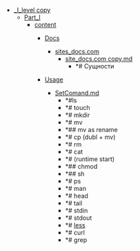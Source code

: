 - <a href = "E:\Node_projects\Node_Way\NBase\_Md\_Index\__Far\_MindMap\_I_level copy\cat._I_level copy\dir._I_level copy.md">_I_level copy</a>
    - <a href = "E:\Node_projects\Node_Way\NBase\_Md\_Index\__Far\_MindMap\_I_level copy\Part_I\cat.Part_I\dir.Part_I.md">Part_I</a>
        - <a href = "E:\Node_projects\Node_Way\NBase\_Md\_Index\__Far\_MindMap\_I_level copy\Part_I\content\cat.content\dir.content.md">content</a>
            - <a href = "E:\Node_projects\Node_Way\NBase\_Md\_Index\__Far\_MindMap\_I_level copy\Part_I\content\Docs\cat.Docs\dir.Docs.md">Docs</a>
                - <a href = "E:\Node_projects\Node_Way\NBase\_Md\_Index\__Far\_MindMap\_I_level copy\Part_I\content\Docs\sites_docs.com\cat.sites_docs.com\dir.sites_docs.com.md">sites_docs.com</a>
                    - <a href = "E:\Node_projects\Node_Way\NBase\_Md\_Index\__Far\_MindMap\_I_level copy\Part_I\content\Docs\sites_docs.com\site_docs.com copy.md">site_docs.com copy.md</a>
                        - *# Сущности
                
            
            - <a href = "E:\Node_projects\Node_Way\NBase\_Md\_Index\__Far\_MindMap\_I_level copy\Part_I\content\Usage\cat.Usage\dir.Usage.md">Usage</a>
                - <a href = "E:\Node_projects\Node_Way\NBase\_Md\_Index\__Far\_MindMap\_I_level copy\Part_I\content\Usage\SetComand.md">SetComand.md</a>
                    - *#ls
                    - *# touch
                    - *# mkdir
                    - *# mv
                    - *## mv as rename
                    - *# cp (dubl + mv)
                    - *# rm 
                    - *# cat
                    - *# (runtime start)
                    - *## chmod 
                    - *## sh
                    - *# ps
                    - *# man 
                    - *# head
                    - *# tail 
                    - *# stdin
                    - *# stdout
                    - *# [less](less/___setcomand.md)
                    - *# curl
                    - *# grep
            
        
    
